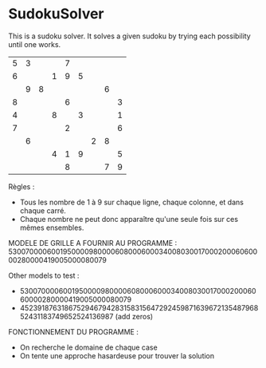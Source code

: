 # SudokuSolver

This is a sudoku solver. It solves a given sudoku by trying each possibility until one works.

| | | | | | | | | |
|-|-|-|-|-|-|-|-|-|
|5|3| | |7| | | | |
|6| | |1|9|5| | | |
| |9|8| | | | |6| |
|8| | | |6| | | |3|
|4| | |8| |3| | |1|
|7| | | |2| | | |6|
| |6| | | | |2|8| |
| | | |4|1|9| | |5|
| | | | |8| | |7|9|

Règles :
 - Tous les nombre de 1 à 9 sur chaque ligne, chaque colonne, et dans chaque carré.
 - Chaque nombre ne peut donc apparaître qu'une seule fois sur ces mêmes ensembles.

MODELE DE GRILLE A FOURNIR AU PROGRAMME : 530070000600195000098000060800060003400803001700020006060000280000419005000080079

Other models to test :
  - 530070000600195000098000060800060003400803001700020006060000280000419005000080079
  - 452391876318675294679428315831564729245987163967213548796852431183749652524136987 (add zeros)

FONCTIONNEMENT DU PROGRAMME :
  - On recherche le domaine de chaque case
  - On tente une approche hasardeuse pour trouver la solution

